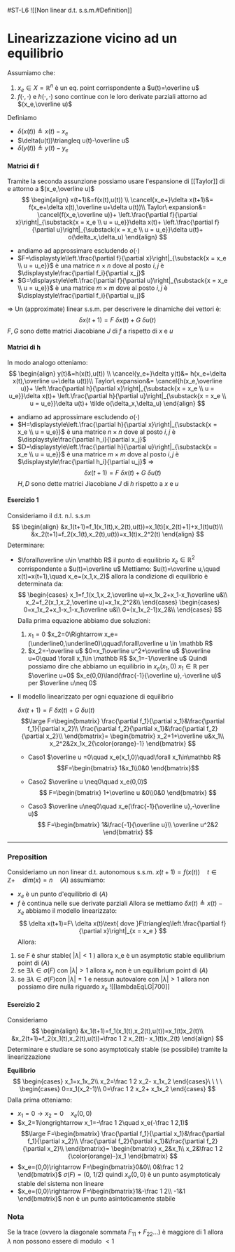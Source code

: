 #ST-L6 ![[Non linear d.t. s.s.m.#Definition]]
# Linearizzazione vicino ad un equilibrio
Assumiamo che:
1. $x_e\in X=\mathbb R^n$ è un eq. point corrispondente a $u(t)=\overline u$ 
2. $f(\cdot,\cdot)$ e $h(\cdot,\cdot)$ sono continue con le loro derivate parziali attorno ad $(x_e,\overline u)$

Definiamo
- $\delta(x(t))\triangleq x(t)-x_e$
- $\delta(u(t))\triangleq u(t)-\overline u$
- $\delta(y(t))\triangleq y(t)-y_e$
#### Matrici di f
Tramite la seconda assunzione possiamo usare l'espansione di [[Taylor]] di  e   attorno a $(x_e,\overline u)$ 
$$
\begin{align}
x(t+1)&=f(x(t),u(t)) \\
\cancel{x_e+}\delta x(t+1)&= f(x_e+\delta x(t),\overline u+\delta u(t))\\
Taylor\ expansion&= \cancel{f(x_e,\overline u)}+
\left.\frac{\partial f}{\partial x}\right|_{\substack{x = x_e \\ u = u_e}}\delta x(t)+
\left.\frac{\partial f}{\partial u}\right|_{\substack{x = x_e \\ u = u_e}}\delta u(t)+
o(\delta_x,\delta_u)
\end{align}
$$


- andiamo ad approssimare escludendo $o(\cdot)$
- $F=\displaystyle\left.\frac{\partial f}{\partial x}\right|_{\substack{x = x_e \\ u = u_e}}$ è una matrice $n\times n$ dove al posto $i,j$ è $\displaystyle\frac{\partial f_i}{\partial x_j}$
 - $G=\displaystyle\left.\frac{\partial f}{\partial u}\right|_{\substack{x = x_e \\ u = u_e}}$ è una matrice $m\times m$ dove al posto $i,j$ è $\displaystyle\frac{\partial f_i}{\partial u_j}$


$\Rightarrow$ Un (approximate) linear s.s.m.  per descrivere le dinamiche dei vettori è:
$$\delta x(t+1)=F\ \delta x(t)+G\ \delta u(t)$$
$F,G$ sono dette matrici Jiacobiane $J$ di $f$ a rispetto di $x$ e $u$


#### Matrici di h
In modo analogo otteniamo:
$$
\begin{align}
y(t)&=h(x(t),u(t)) \\
\cancel{y_e+}\delta y(t)&= h(x_e+\delta x(t),\overline u+\delta u(t))\\
Taylor\ expansion&= \cancel{h(x_e,\overline u)}+
\left.\frac{\partial h}{\partial x}\right|_{\substack{x = x_e \\ u = u_e}}\delta x(t)+
\left.\frac{\partial h}{\partial u}\right|_{\substack{x = x_e \\ u = u_e}}\delta u(t)+
\tilde o(\delta_x,\delta_u)
\end{align}
$$


- andiamo ad approssimare escludendo $o(\cdot)$
- $H=\displaystyle\left.\frac{\partial h}{\partial x}\right|_{\substack{x = x_e \\ u = u_e}}$ è una matrice $n\times n$ dove al posto $i,j$ è $\displaystyle\frac{\partial h_i}{\partial x_j}$
 - $D=\displaystyle\left.\frac{\partial h}{\partial u}\right|_{\substack{x = x_e \\ u = u_e}}$ è una matrice $m\times m$ dove al posto $i,j$ è $\displaystyle\frac{\partial h_i}{\partial u_j}$
$\Rightarrow$ $$\delta x(t+1)=F\ \delta x(t)+G\ \delta u(t)$$ $H,D$ sono dette matrici Jiacobiane $J$ di $h$ rispetto a $x$ e $u$


#### Esercizio 1
Consideriamo il d.t. n.l. s.s.m
$$
\begin{align}
&x_1(t+1)=f_1(x_1(t),x_2(t),u(t))=x_1(t)[x_2(t)+1]+x_1(t)u(t)\\
&x_2(t+1)=f_2(x_1(t),x_2(t),u(t))=x_1(t)x_2^2(t)
\end{align}
$$
Determinare:
- $\forall\overline u\in \mathbb R$ il punto di equilibrio $x_e\in \mathbb R^2$ corrispondente a $u(t)=\overline u$ 
	Mettiamo: $u(t)=\overline u,\quad x(t)=x(t+1),\quad x_e=(x_1,x_2)$ 
	allora la condizione di equilibrio è determinata da:
	$$
	\begin{cases}
	x_1=f_1(x_1,x_2,\overline u)=x_1x_2+x_1-x_1\overline u&\\
	x_2=f_2(x_1,x_2,\overline u)=x_1x_2^2&\\
	\end{cases}
	\begin{cases}
	0=x_1x_2+x_1-x_1-x_1\overline u&\\
	0=(x_1x_2-1)x_2&\\
	\end{cases}
	$$
	Dalla prima equazione abbiamo due soluzioni:
	1. $x_1=0$
		$x_2=0\Rightarrow x_e=(\underline0,\underline0)\qquad\forall\overline u \in \mathbb R$ 
	2. $x_2=-\overline u$ 
		$0=x_1\overline u^2+\overline u$ 
			$\overline u=0\quad \forall x_1\in \mathbb R$
			$x_1=-1/\overline u$ 
		Quindi possiamo dire che abbiamo un equilibrio in
		$x_e(x_1,0)\ x_1\in\mathbb R$      per $\overline u=0$ 
		$x_e(0,0)\land(\frac{-1}{\overline u},-\overline u)$ per $\overline u\neq 0$ 
- Il modello linearizzato per ogni equazione di equilibrio
	
	$\delta x(t+1)=F\ \delta x(t)+G\ \delta u(t)$ 
	$$\large
	F=\begin{bmatrix}
	\frac{\partial f_1}{\partial x_1}&\frac{\partial f_1}{\partial x_2}\\
	\frac{\partial f_2}{\partial x_1}&\frac{\partial f_2}{\partial x_2}\\
	\end{bmatrix}=
	\begin{bmatrix}
	x_2+1+\overline u&x_1\\
	x_2^2&2x_1x_2{\color{orange}-1}
	\end{bmatrix}
	$$
	- Caso1  $\overline u =0\quad x_e(x_1,0)\quad\forall x_1\in\mathbb R$  
	$$F=\begin{bmatrix}
	1&x_1\\0&0
	\end{bmatrix}$$
	
	- Caso2 $\overline u \neq0\quad x_e(0,0)$
	$$
	F=\begin{bmatrix}
	1+\overline u &0\\0&0
	\end{bmatrix}
	$$
	- Caso3 $\overline u\neq0\quad x_e(\frac{-1}{\overline u},-\overline u)$
	$$
	F=\begin{bmatrix}
	1&\frac{-1}{\overline u}\\
	\overline u^2&2
	\end{bmatrix}
	$$
---
### Preposition
Consideriamo un non linear d.t. autonomous s.s.m.
$x(t+1)=f(x(t))\quad t\in \mathbb Z+\quad dim(x)=n\quad (A)$
assumiamo:
- $x_e$ è un punto d'equilibrio di $(A)$
- $f$ è continua nelle sue derivate parziali
Allora se  mettiamo $\delta x(t)\triangleq x(t)-x_e$ abbiamo il modello linearizzato:
$$
\delta x(t+1)=F\ \delta x(t)\text{ dove }F\triangleq\left.\frac{\partial f}{\partial x}\right|_{x = x_e }
$$
Allora:
1. se $F$ è shur stable( $|\lambda|<1$ ) allora x_e è un asymptotic stable equilibrium point di $(A)$
2. se $\exists \lambda\in\sigma(F)$ con $|\lambda|>1$ allora $x_e$ non è un equilibrium point di $(A)$
3. se $\exists \lambda\in\sigma(F)$con $|\lambda|=1$ e nessun autovalore con $|\lambda|>1$ allora non possiamo dire nulla riguardo $x_e$ 
![[lambdaEqLG|700]]


#### Esercizio 2
Consideriamo 
$$
\begin{align}
&x_1(t+1)=f_1(x_1(t),x_2(t),u(t))=x_1(t)x_2(t)\\
&x_2(t+1)=f_2(x_1(t),x_2(t),u(t))=\frac 1 2 x_2(t)- x_1(t)x_2(t)
\end{align}
$$
Determinare e studiare se sono asymptoticaly stable (se possibile) tramite la linearizzazione

**Equilibrio**
$$
	\begin{cases}
	x_1=x_1x_2\\
	x_2=\frac 1 2 x_2- x_1x_2
	\end{cases}\ \ \ \ 
	\begin{cases}
	0=x_1(x_2-1)\\
	0=\frac 1 2 x_2+ x_1x_2
	\end{cases}
$$
Dalla prima otteniamo:
- $x_1=0\longrightarrow x_2=0\quad x_e(0,0)$
- $x_2=1\longrightarrow x_1=-\frac 1 2\quad x_e(-\frac 1 2,1)$ 
$$\large
F=\begin{bmatrix}
	\frac{\partial f_1}{\partial x_1}&\frac{\partial f_1}{\partial x_2}\\
	\frac{\partial f_2}{\partial x_1}&\frac{\partial f_2}{\partial x_2}\\
	\end{bmatrix}=
	\begin{bmatrix}
	x_2&x_1\\
	x_2&\frac 1 2 {\color{orange}-}x_1
	\end{bmatrix}
$$
- $x_e=(0,0)\rightarrow F=\begin{bmatrix}0&0\\	0&\frac 1 2 \end{bmatrix}$     $\sigma(F)=(0,\ 1/2)$  quindi $x_e(0,0)$ è un punto asymptoticaly stable del sistema non lineare
- $x_e=(0,0)\rightarrow F=\begin{bmatrix}1&-\frac 1 2\\	-1&1 \end{bmatrix}$  non è un punto asintoticamente stabile
### Nota
Se la trace (ovvero la diagonale sommata $F_{11}+F_{22}...$) è maggiore di $1$ allora $\lambda$ non possono essere di modulo $<1$